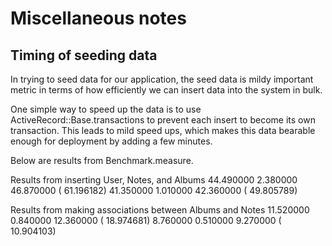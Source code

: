 # Miscellaneous notes

## Timing of seeding data
In trying to seed data for our application, the seed data is mildy important
metric in terms of how efficiently we can insert data into the system in bulk.

One simple way to speed up the data is to use ActiveRecord::Base.transactions to
prevent each insert to become its own transaction. This leads to mild speed ups,
which makes this data bearable enough for deployment by adding a few minutes.

Below are results from Benchmark.measure.

Results from inserting User, Notes, and Albums
 44.490000   2.380000  46.870000 ( 61.196182)
 41.350000   1.010000  42.360000 ( 49.805789)

 Results from making associations between Albums and Notes
 11.520000   0.840000  12.360000 ( 18.974681)
  8.760000   0.510000   9.270000 ( 10.904103)